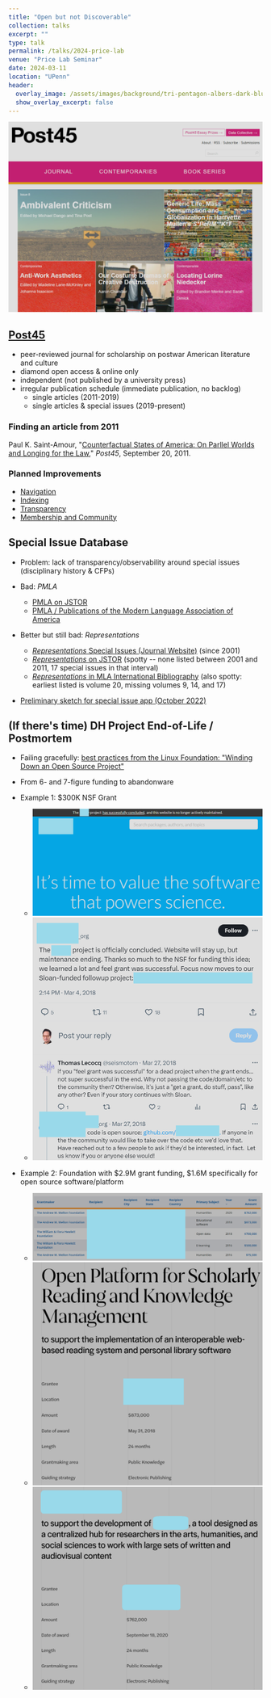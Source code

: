```yaml
---
title: "Open but not Discoverable"
collection: talks
excerpt: ""
type: talk
permalink: /talks/2024-price-lab
venue: "Price Lab Seminar"
date: 2024-03-11
location: "UPenn"
header:
  overlay_image: /assets/images/background/tri-pentagon-albers-dark-blue-green.png
  show_overlay_excerpt: false
---
```



<img src="../assets/images/talks/post45-home.png" alt="Screenshot of the Post45 home page"/>

## [Post45](https://post45.org)
- peer-reviewed journal for scholarship on postwar American literature and culture
- diamond open access & online only
- independent (not published by a university press)
- irregular publication schedule (immediate publication, no backlog)
  - single articles (2011-2019)
  - single articles & special issues (2019-present)


### Finding an article from 2011
Paul K. Saint-Amour, "[Counterfactual States of America: On Parllel Worlds and Longing for the Law](https://post45.org/2011/09/counterfactual-states-of-america-on-parallel-worlds-and-longing-for-the-law/)," _Post45_, September 20, 2011.

### Planned Improvements
- [Navigation](https://github.com/Post45-Journal/Projects/issues/5)
- [Indexing](https://github.com/Post45-Journal/Projects/issues/37)
- [Transparency](https://arthurzwang.com/project/post45-data-viz)
- [Membership and Community](https://github.com/Post45-Journal/Projects/issues/32)

## Special Issue Database
- Problem: lack of transparency/observability around special issues (disciplinary history & CFPs)
- Bad: _PMLA_
  - [PMLA on JSTOR](https://jstor.org/journal/pmla)
  - [PMLA / Publications of the Modern Language Association of America](https://www.cambridge.org/core/journals/pmla/all-issues)
- Better but still bad: *Representations*
  - [*Representations* Special Issues (Journal Website)](https://online.ucpress.edu/representations/pages/special_issues) (since 2001)
  - [*Representations* on JSTOR](https://www.jstor.org/journal/representations) (spotty -- none listed between 2001 and 2011, 17 special issues in that interval)
  - [*Representations* in MLA International Bibliography](https://web-p-ebscohost-com.proxy.library.upenn.edu/ehost/resultsadvanced?vid=4&sid=d4a4f578-3232-43be-819c-9b78fbb555d6%40redis&bquery=SO+representations+AND+%22special+issue%22&bdata=JmRiPW16aCZ0eXBlPTEmc2VhcmNoTW9kZT1BbmQmc2l0ZT1laG9zdC1saXZl) (also spotty: earliest listed is volume 20, missing volumes 9, 14, and 17)
  
- [Preliminary sketch for special issue app (October 2022)](https://wang-arthur.github.io/special-issues/)


## (If there's time) DH Project End-of-Life / Postmortem
- Failing gracefully: [best practices from the Linux Foundation: "Winding Down an Open Source Project"](https://www.linuxfoundation.org/resources/open-source-guides/winding-down-an-open-source-project)
- From 6- and 7-figure funding to abandonware
- Example 1: $300K NSF Grant
  - <img src="../assets/images/talks/abandonware1-website.png"/>
  - <img src="../assets/images/talks/abandonware1-announcement.png"/>


- Example 2: Foundation with $2.9M grant funding, $1.6M specifically for open source software/platform
  - <img src="../assets/images/talks/abandonware2-grants.png"/>
  - <img src="../assets/images/talks/abandonware2-2018-mellon.png"/>
  - <img src="../assets/images/talks/abandonware2-2020-mellon.png"/>